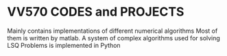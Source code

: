 # VV570 CODES and PROJECTS
Mainly contains implementations of different numerical algorithms
Most of them is written by matlab.
A system of complex algorithms used for solving LSQ Problems is implemented in Python
